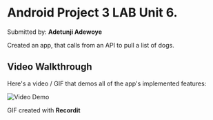 # Android Project 3 LAB Unit 6.

Submitted by: **Adetunji Adewoye**

Created an app, that calls from an API to pull a list of dogs.

## Video Walkthrough
Here's a video / GIF that demos all of the app's implemented features:

<img src='![](http://g.recordit.co/l4pxuCY00J.gif)' title='Video Walkthrough' width='' alt='Video Demo' />

GIF created with **Recordit**
